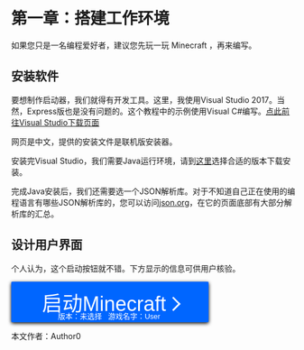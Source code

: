 # 第一章：搭建工作环境
如果您只是一名编程爱好者，建议您先玩一玩 Minecraft ，再来编写。

## 安装软件
要想制作启动器，我们就得有开发工具。这里，我使用Visual Studio 2017。当然，Express版也是没有问题的。这个教程中的示例使用Visual C#编写。[点此前往Visual Studio下载页面](http://www.visualstudio.com/zh-hans/downloads "访问Visual Studio官方网站以下载")

网页是中文，提供的安装文件是联机版安装器。

安装完Visual Studio，我们需要Java运行环境，请到[这里](https://java.com/zh_CN/download "访问Java官方网站以下载")选择合适的版本下载安装。

完成Java安装后，我们还需要选一个JSON解析库。对于不知道自己正在使用的编程语言有哪些JSON解析库的，您可以访问[json.org](https://www.json.org/json-zh.html)，在它的页面底部有大部分解析库的汇总。

## 设计用户界面
个人认为，这个启动按钮就不错。下方显示的信息可供用户核验。
<style>
.launchbtn {
  display: inline-block;
  border-radius: 2px;
  border: none;
  background-color: #0066ff;
  color: #FFFFFF;
  text-align: center;
  font-size: 36px;
  padding: 30px 3px 0px 0px;
  width: 350px;
  transition: all 0.3s cubic-bezier(0.6, 0.3, 0.4, 0.7);
  cursor: pointer;
  box-shadow: 0px 2px 6px #000000;
  line-height: 20px;
}
.launchbtn span{
  cursor: pointer;
  position: relative;
  right: 0;
  transition: all 0.3s cubic-bezier(0.6, 0.3, 0.4, 0.7);
}
.launchbtn span:after{
  cursor: pointer;
  position: relative;
  content: '';
  left: 0;
  display: inline-block;
  width: 15px;
  height: 15px;
  border-width: 3px 3px 0px 0px;
  border-style: solid;
  transform: rotate(45deg) translateY(-5px);
  transition: all 0.3s cubic-bezier(0.6, 0.3, 0.4, 0.7);
}
.launchbtn:hover{
  background-color: #00ccff;
  box-shadow: 0px 2px 10px #000000;
}
.launchbtn:hover span{
  right: 5px;
}
.launchbtn:hover span:after{
  left: 10px;
}
.launchbtn:active{
  background-color: #0055ff;
  box-shadow: 0px 2px 4px #000000;
  transform: scale(0.98);
}
</style>
<button class='launchbtn'><span>启动Minecraft</span><br><font size=2>版本：未选择&nbsp;&nbsp;&nbsp;游戏名字：User</font></button>

本文作者：Author0
